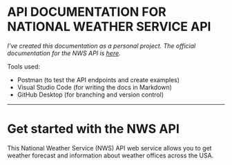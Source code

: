 # API DOCUMENTATION FOR NATIONAL WEATHER SERVICE API

*I've created this documentation as a personal project. The official documentation for the NWS API is [here](https://www.weather.gov/documentation/services-web-api).*

Tools used:
* Postman (to test the API endpoints and create examples)
* Visual Studio Code (for writing the docs in Markdown)
* GitHub Desktop (for branching and version control)

----
# Get started with the NWS API

This National Weather Service (NWS) API web service allows you to get weather forecast and information about weather offices across the USA. 






